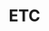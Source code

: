 ---
layout: list
category: study
title: ETC
description: >
  기타 개발 도구, 마크다운 문법, Git 명령어, 개발자 팁 등 블로그에 기록할 다양한 주제를 담은 카테고리입니다.
---